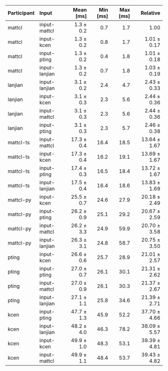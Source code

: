 | Participant | Input | Mean [ms] | Min [ms] | Max [ms] | Relative |
|:---|:---|---:|---:|---:|---:|
| mattcl | input-mattcl | 1.3 ± 0.2 | 0.7 | 1.7 | 1.00 |
| mattcl | input-kcen | 1.3 ± 0.2 | 0.8 | 1.7 | 1.01 ± 0.17 |
| mattcl | input-pting | 1.3 ± 0.2 | 0.4 | 1.8 | 1.01 ± 0.18 |
| mattcl | input-lanjian | 1.3 ± 0.2 | 0.7 | 1.8 | 1.03 ± 0.19 |
| lanjian | input-lanjian | 3.1 ± 0.2 | 2.4 | 4.7 | 2.43 ± 0.33 |
| lanjian | input-kcen | 3.1 ± 0.3 | 2.3 | 5.6 | 2.44 ± 0.36 |
| lanjian | input-mattcl | 3.1 ± 0.3 | 2.3 | 5.6 | 2.44 ± 0.36 |
| lanjian | input-pting | 3.1 ± 0.3 | 2.3 | 5.7 | 2.46 ± 0.38 |
| mattcl-ts | input-mattcl | 17.3 ± 0.4 | 16.4 | 18.5 | 13.64 ± 1.67 |
| mattcl-ts | input-kcen | 17.3 ± 0.4 | 16.2 | 19.1 | 13.69 ± 1.67 |
| mattcl-ts | input-pting | 17.4 ± 0.3 | 16.5 | 18.4 | 13.72 ± 1.67 |
| mattcl-ts | input-lanjian | 17.5 ± 0.4 | 16.4 | 18.6 | 13.83 ± 1.69 |
| mattcl-py | input-kcen | 25.5 ± 0.7 | 24.6 | 27.9 | 20.18 ± 2.49 |
| mattcl-py | input-pting | 26.2 ± 0.9 | 25.1 | 29.2 | 20.67 ± 2.59 |
| mattcl-py | input-mattcl | 26.2 ± 3.3 | 24.9 | 59.9 | 20.70 ± 3.58 |
| mattcl-py | input-lanjian | 26.3 ± 3.1 | 24.8 | 58.7 | 20.75 ± 3.50 |
| pting | input-kcen | 26.6 ± 0.6 | 25.7 | 28.9 | 21.01 ± 2.57 |
| pting | input-pting | 27.0 ± 0.7 | 26.1 | 30.1 | 21.31 ± 2.62 |
| pting | input-mattcl | 27.0 ± 0.9 | 26.1 | 30.3 | 21.37 ± 2.67 |
| pting | input-lanjian | 27.1 ± 1.1 | 25.8 | 34.6 | 21.39 ± 2.71 |
| kcen | input-pting | 47.7 ± 1.3 | 45.9 | 52.2 | 37.70 ± 4.66 |
| kcen | input-lanjian | 48.2 ± 4.0 | 46.3 | 78.2 | 38.09 ± 5.57 |
| kcen | input-kcen | 49.9 ± 1.0 | 48.3 | 53.1 | 39.39 ± 4.81 |
| kcen | input-mattcl | 49.9 ± 1.1 | 48.4 | 53.7 | 39.43 ± 4.82 |
